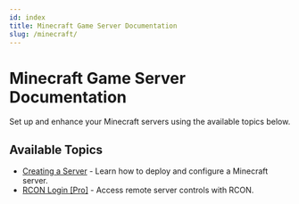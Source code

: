 ```yaml
---
id: index
title: Minecraft Game Server Documentation
slug: /minecraft/
---
```


# Minecraft Game Server Documentation

Set up and enhance your Minecraft servers using the available topics below.

## **Available Topics**
- [Creating a Server](./minecraft/dashboard) - Learn how to deploy and configure a Minecraft server.
- [RCON Login [Pro]](./minecraft/rcon) - Access remote server controls with RCON.
